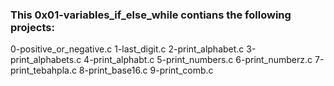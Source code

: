 ### This 0x01-variables_if_else_while contians the following projects:
0-positive_or_negative.c 
1-last_digit.c 
2-print_alphabet.c 
3-print_alphabets.c
4-print_alphabt.c 
5-print_numbers.c 
6-print_numberz.c 
7-print_tebahpla.c
8-print_base16.c 
9-print_comb.c
